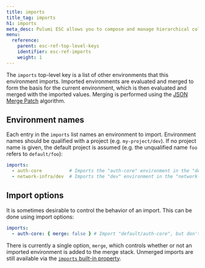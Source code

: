 ```yaml
---
title: imports
title_tag: imports
h1: imports
meta_desc: Pulumi ESC allows you to compose and manage hierarchical collections of configuration and secrets and consume them in various ways.
menu:
  reference:
    parent: esc-ref-top-level-keys
    identifier: esc-ref-imports
    weight: 1
---
```


The `imports` top-level key is a list of other environments that this environment imports. Imported environments are evaluated and merged to form the basis for the current environment, which is then evaluated and merged with the imported values. Merging is performed using the [JSON Merge Patch](https://www.rfc-editor.org/rfc/rfc7396) algorithm.

## Environment names

Each entry in the `imports` list names an environment to import. Environment names should be qualified with a project (e.g. `my-project/dev`). If no project name is given, the default project is assumed (e.g. the unqualified name `foo` refers to `default/foo`):

```yaml
imports:
  - auth-core          # Imports the "auth-core" environment in the "default" project
  - network-infra/dev  # Imports the "dev" environment in the "network-infra" project
```

## Import options

It is sometimes desirable to control the behavior of an import. This can be done using import options:

```yaml
imports:
  - auth-core: { merge: false } # Import "default/auth-core", but don't add it to the merge stack
```

There is currently a single option, `merge`, which controls whether or not an imported environment is added to the merge stack. Unmerged imports are still available via the [`imports` built-in property](/docs/reference/esc-syntax/builtin-properties/imports).
